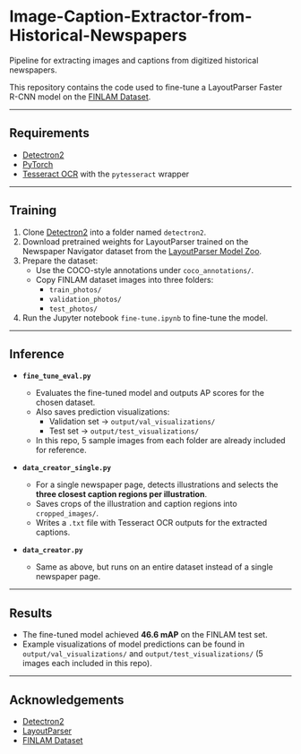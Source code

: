 # Image-Caption-Extractor-from-Historical-Newspapers
Pipeline for extracting images and captions from digitized historical newspapers.

This repository contains the code used to fine-tune a LayoutParser Faster R-CNN model on the [FINLAM Dataset](https://huggingface.co/datasets/Teklia/Newspapers-finlam).

---

## Requirements
- [Detectron2](https://github.com/facebookresearch/detectron2)
- [PyTorch](https://pytorch.org/)
- [Tesseract OCR](https://github.com/tesseract-ocr/tesseract) with the `pytesseract` wrapper

---

## Training
1. Clone [Detectron2](https://github.com/facebookresearch/detectron2) into a folder named `detectron2`.  
2. Download pretrained weights for LayoutParser trained on the Newspaper Navigator dataset from the [LayoutParser Model Zoo](https://layout-parser.readthedocs.io/en/latest/notes/modelzoo.html).  
3. Prepare the dataset:  
   - Use the COCO-style annotations under `coco_annotations/`.  
   - Copy FINLAM dataset images into three folders:  
     - `train_photos/`  
     - `validation_photos/`  
     - `test_photos/`  
4. Run the Jupyter notebook `fine-tune.ipynb` to fine-tune the model.

---

## Inference
- **`fine_tune_eval.py`**  
  - Evaluates the fine-tuned model and outputs AP scores for the chosen dataset.  
  - Also saves prediction visualizations:  
    - Validation set → `output/val_visualizations/`  
    - Test set → `output/test_visualizations/`  
  - In this repo, 5 sample images from each folder are already included for reference.  

- **`data_creator_single.py`**  
  - For a single newspaper page, detects illustrations and selects the **three closest caption regions per illustration**.  
  - Saves crops of the illustration and caption regions into `cropped_images/`.  
  - Writes a `.txt` file with Tesseract OCR outputs for the extracted captions.  

- **`data_creator.py`**  
  - Same as above, but runs on an entire dataset instead of a single newspaper page.  

---

## Results
- The fine-tuned model achieved **46.6 mAP** on the FINLAM test set.  
- Example visualizations of model predictions can be found in `output/val_visualizations/` and `output/test_visualizations/` (5 images each included in this repo).  

---

## Acknowledgements
- [Detectron2](https://github.com/facebookresearch/detectron2)  
- [LayoutParser](https://layout-parser.readthedocs.io/)  
- [FINLAM Dataset](https://huggingface.co/datasets/Teklia/Newspapers-finlam)  
